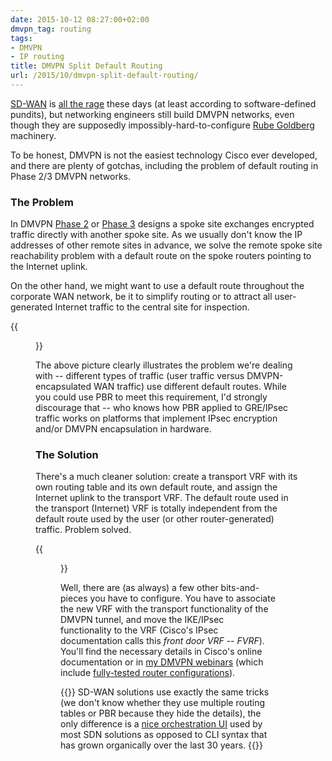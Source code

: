 ```yaml
---
date: 2015-10-12 08:27:00+02:00
dmvpn_tag: routing
tags:
- DMVPN
- IP routing
title: DMVPN Split Default Routing
url: /2015/10/dmvpn-split-default-routing/
---
```

[SD-WAN](/2015/06/software-defined-wanwell-orchestrated/) is [all the rage](/2015/07/some-ridiculous-sd-wan-claims/) these days (at least according to software-defined pundits), but networking engineers still build DMVPN networks, even though they are supposedly impossibly-hard-to-configure [Rube Goldberg](https://en.wikipedia.org/wiki/Rube_Goldberg_machine) machinery.

To be honest, DMVPN is not the easiest technology Cisco ever developed, and there are plenty of gotchas, including the problem of default routing in Phase 2/3 DMVPN networks.
<!--more-->
### The Problem

In DMVPN [Phase 2](/2011/01/dmvpn-phase-2-fundamentals/) or [Phase 3](/2014/03/the-fundamental-difference-between/) designs a spoke site exchanges encrypted traffic directly with another spoke site. As we usually don't know the IP addresses of other remote sites in advance, we solve the remote spoke site reachability problem with a default route on the spoke routers pointing to the Internet uplink.

On the other hand, we might want to use a default route throughout the corporate WAN network, be it to simplify routing or to attract all user-generated Internet traffic to the central site for inspection.

{{<figure src="/2015/10/s520-DMVPN_Split_Default_Problem.png">}}

The above picture clearly illustrates the problem we're dealing with -- different types of traffic (user traffic versus DMVPN-encapsulated WAN traffic) use different default routes. While you could use PBR to meet this requirement, I'd strongly discourage that -- who knows how PBR applied to GRE/IPsec traffic works on platforms that implement IPsec encryption and/or DMVPN encapsulation in hardware.

### The Solution

There's a much cleaner solution: create a transport VRF with its own routing table and its own default route, and assign the Internet uplink to the transport VRF. The default route used in the transport (Internet) VRF is totally independent from the default route used by the user (or other router-generated) traffic. Problem solved.

{{<figure src="/2015/10/s520-DMVPN_Split_Default_Solution.png">}}

Well, there are (as always) a few other bits-and-pieces you have to configure. You have to associate the new VRF with the transport functionality of the DMVPN tunnel, and move the IKE/IPsec functionality to the VRF (Cisco's IPsec documentation calls this *front door VRF -- FVRF*). You'll find the necessary details in Cisco's online documentation or in [my DMVPN webinars](http://www.ipspace.net/DMVPN_trilogy) (which include [fully-tested router configurations](/2010/09/advanced-dmvpn-webinar-router/)).

{{<note warn>}}
SD-WAN solutions use exactly the same tricks (we don\'t know whether they use multiple routing tables or PBR because they hide the details), the only difference is a [nice orchestration UI](/2015/07/routing-protocols-and-sd-wan-apples-and/) used by most SDN solutions as opposed to CLI syntax that has grown organically over the last 30 years.
{{</note>}}
